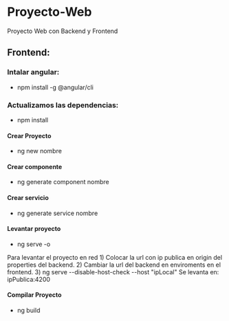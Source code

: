 # Proyecto-Web

Proyecto Web con Backend y Frontend

## Frontend:

### Intalar angular:

- npm install -g @angular/cli

### Actualizamos las dependencias:
- npm install

#### Crear Proyecto
- ng new nombre

#### Crear componente
- ng generate component nombre

#### Crear servicio
- ng generate service nombre

#### Levantar proyecto
- ng serve -o

Para levantar el proyecto en red
	1) Colocar la url con ip publica en origin del properties del backend.
	2) Cambiar la url del backend en enviroments en el frontend.
	3) ng serve --disable-host-check --host "ipLocal"
	Se levanta en: ipPublica:4200

#### Compilar Proyecto
- ng build